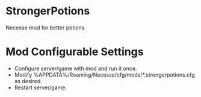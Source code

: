 # StrongerPotions
 Necesse mod for better potions

# Mod Configurable Settings
* Configure server/game with mod and run it once.
* Modify %APPDATA%/Roaming/Necesse/cfg/mods/*.strongerpotions.cfg as desired.
* Restart server/game.
